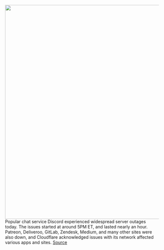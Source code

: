 <img src='https://cdn.vox-cdn.com/thumbor/qttTyt7I4QKeNpKTuv0nWjHWnPo=/0x0:2040x1360/1200x800/filters:focal(857x517:1183x843)/cdn.vox-cdn.com/uploads/chorus_image/image/67073551/acastro_200318_1777_discord_0003.0.0.jpg' width='700px' /><br/>
Popular chat service Discord experienced widespread server outages today. The issues started at around 5PM ET, and lasted nearly an hour. Patreon, Deliveroo, GitLab, Zendesk, Medium, and many other sites were also down, and Cloudflare acknowledged issues with its network affected various apps and sites.
<a href='https://www.theverge.com/2020/7/17/21328993/discord-down-server-outage-issues'> Source <a/>